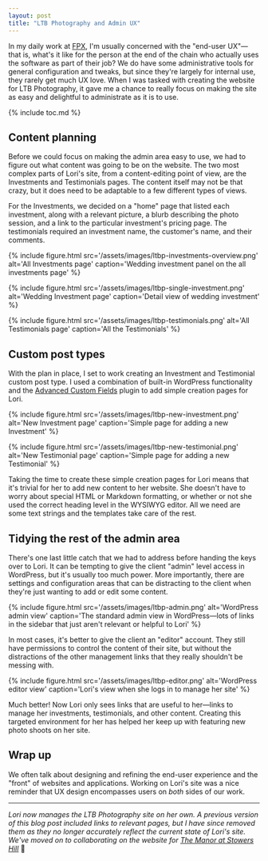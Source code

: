 ```yaml
---
layout: post
title: "LTB Photography and Admin UX"
---
```


In my daily work at [FPX](https://www.fpx.com), I'm usually concerned with the
"end-user UX"&mdash;that is, what's it like for the person at the end of the
chain who actually uses the software as part of their job? We do have some
administrative tools for general configuration and tweaks, but since they're
largely for internal use, they rarely get much UX love. When I was tasked with
creating the website for LTB Photography, it gave me a chance to really focus on
making the site as easy and delightful to administrate as it is to use.

{% include toc.md %}

## Content planning

Before we could focus on making the admin area easy to use, we had to figure out
what content was going to be on the website. The two most complex parts of
Lori's site, from a content-editing point of view, are the Investments and
Testimonials pages. The content itself may not be that crazy, but it does need
to be adaptable to a few different types of views.

For the Investments, we decided on a "home" page that listed each investment,
along with a relevant picture, a blurb describing the photo session, and a link
to the particular investment's pricing page. The testimonials required an
investment name, the customer's name, and their comments.

{% include figure.html src='/assets/images/ltbp-investments-overview.png'
alt='All Investments page' caption='Wedding investment panel on the all
investments page' %}

{% include figure.html src='/assets/images/ltbp-single-investment.png'
alt='Wedding Investment page' caption='Detail view of wedding investment' %}

{% include figure.html src='/assets/images/ltbp-testimonials.png' alt='All
Testimonials page' caption='All the Testimonials' %}

## Custom post types

With the plan in place, I set to work creating an Investment and Testimonial
custom post type. I used a combination of built-in WordPress functionality and
the [Advanced Custom Fields](https://www.advancedcustomfields.com/) plugin to
add simple creation pages for Lori.

{% include figure.html src='/assets/images/ltbp-new-investment.png' alt='New
Investment page' caption='Simple page for adding a new Investment' %}

{% include figure.html src='/assets/images/ltbp-new-testimonial.png' alt='New
Testimonial page' caption='Simple page for adding a new Testimonial' %}

Taking the time to create these simple creation pages for Lori means that it's
trivial for her to add new content to her website. She doesn't have to worry
about special HTML or Markdown formatting, or whether or not she used the
correct heading level in the WYSIWYG editor. All we need are some text strings
and the templates take care of the rest.

## Tidying the rest of the admin area

There's one last little catch that we had to address before handing the keys
over to Lori. It can be tempting to give the client "admin" level access in
WordPress, but it's usually too much power. More importantly, there are settings
and configuration areas that can be distracting to the client when they're just
wanting to add or edit some content.

{% include figure.html src='/assets/images/ltbp-admin.png' alt='WordPress admin
view' caption='The standard admin view in WordPress&mdash;lots of links in the
sidebar that just aren\'t relevant or helpful to Lori' %}

In most cases, it's better to give the client an "editor" account. They still
have permissions to control the content of their site, but without the
distractions of the other management links that they really shouldn't be messing
with.

{% include figure.html src='/assets/images/ltbp-editor.png' alt='WordPress
editor view' caption='Lori\'s view when she logs in to manage her site' %}

Much better! Now Lori only sees links that are useful to her&mdash;links to
manage her investments, testimonials, and other content. Creating this targeted
environment for her has helped her keep up with featuring new photo shoots on
her site.

## Wrap up

We often talk about designing and refining the end-user experience and the
"front" of websites and applications. Working on Lori's site was a nice reminder
that UX design encompasses users on *both* sides of our work.

* * *

*Lori now manages the LTB Photography site on her own. A previous version of this blog post included links to relevant pages, but I have since removed them as they no longer accurately reflect the current state of Lori's site. We've moved on to collaborating on the website for [The Manor at Stowers Hill](https://www.themanoratstowershill.com/)* &#128578;